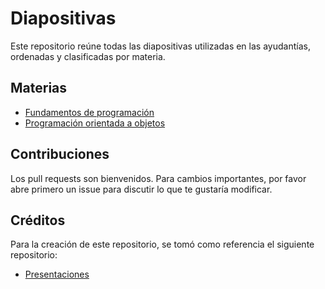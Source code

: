 # Diapositivas

Este repositorio reúne todas las diapositivas utilizadas en las ayudantías, ordenadas y clasificadas por materia.

## Materias

- [Fundamentos de programación](./fundamentos_de_programacion/)
- [Programación orientada a objetos](./programacion_orientada_a_objetos/)


## Contribuciones

Los pull requests son bienvenidos. Para cambios importantes, por favor abre primero un issue para discutir lo que te gustaría modificar.


## Créditos

Para la creación de este repositorio, se tomó como referencia el siguiente repositorio:

- [Presentaciones](https://github.com/JuanCrg90/Presentaciones)